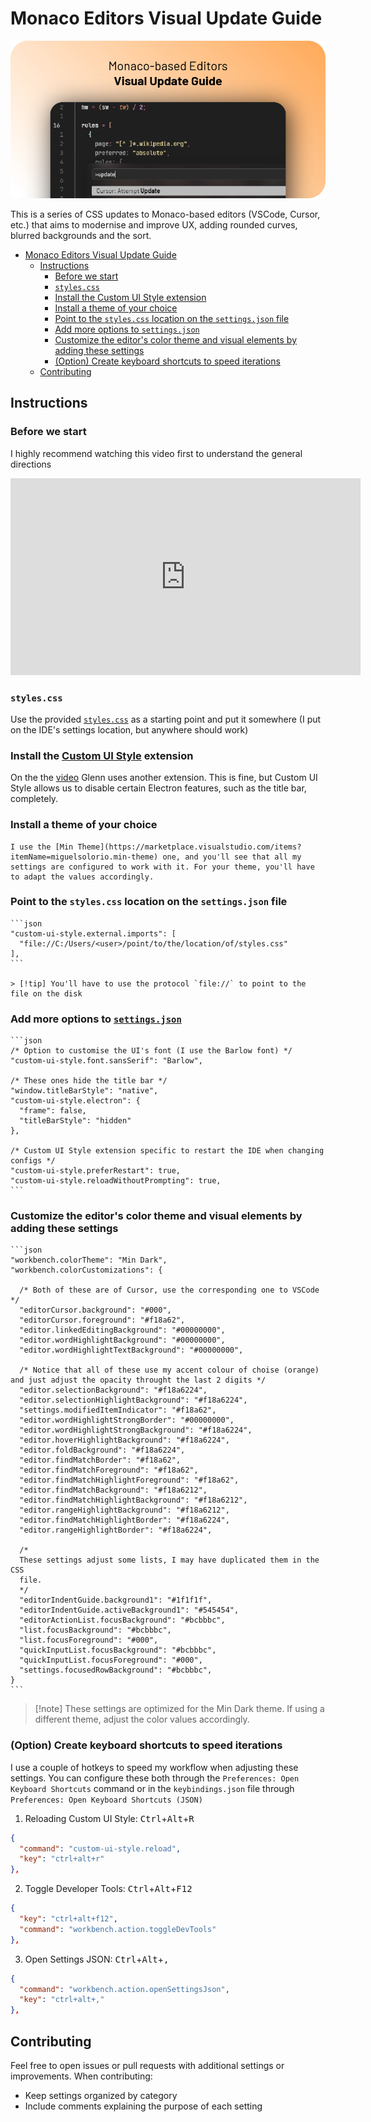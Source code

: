 # Monaco Editors Visual Update Guide

![Monaco Editors Visual Update Guide](./img/hero.png)

This is a series of CSS updates to Monaco-based editors (VSCode, Cursor, etc.)
that aims to modernise and improve UX, adding rounded curves, blurred
backgrounds and the sort.

- [Monaco Editors Visual Update Guide](#monaco-editors-visual-update-guide)
  - [Instructions](#instructions)
    - [Before we start](#before-we-start)
    - [`styles.css`](#stylescss)
    - [Install the Custom UI Style extension](#install-the-custom-ui-style-extension)
    - [Install a theme of your choice](#install-a-theme-of-your-choice)
    - [Point to the `styles.css` location on the `settings.json` file](#point-to-the-stylescss-location-on-the-settingsjson-file)
    - [Add more options to `settings.json`](#add-more-options-to-settingsjson)
    - [Customize the editor's color theme and visual elements by adding these settings](#customize-the-editors-color-theme-and-visual-elements-by-adding-these-settings)
    - [(Option) Create keyboard shortcuts to speed iterations](#option-create-keyboard-shortcuts-to-speed-iterations)
  - [Contributing](#contributing)

## Instructions

### Before we start  

I highly recommend watching this video first to understand the general directions
<iframe width="560" height="315" src="https://www.youtube.com/embed/9_I0bySQoCs?si=MB5FZVBb-oUT3W1G" title="YouTube video player" frameborder="0" allow="accelerometer; autoplay; clipboard-write; encrypted-media; gyroscope; picture-in-picture; web-share" referrerpolicy="strict-origin-when-cross-origin" allowfullscreen></iframe>

### `styles.css`

Use the provided [`styles.css`](./styles.css) as a starting point and put it somewhere (I put on the IDE's settings location, but anywhere should work)

### Install the [Custom UI Style](https://marketplace.visualstudio.com/items?itemName=subframe7536.custom-ui-style) extension  

On the the [video](https://www.youtube.com/embed/9_I0bySQoCs?si=MB5FZVBb-oUT3W1G) Glenn uses another extension. This is fine, but Custom UI Style allows us to disable certain Electron features, such as the title bar, completely.  

### Install a theme of your choice  

    I use the [Min Theme](https://marketplace.visualstudio.com/items?itemName=miguelsolorio.min-theme) one, and you'll see that all my settings are configured to work with it. For your theme, you'll have to adapt the values accordingly.  

### Point to the `styles.css` location on the `settings.json` file  

    ```json
    "custom-ui-style.external.imports": [
      "file://C:/Users/<user>/point/to/the/location/of/styles.css"
    ],
    ```

    > [!tip] You'll have to use the protocol `file://` to point to the file on the disk  

### Add more options to [`settings.json`](./settings.json)

    ```json
    /* Option to customise the UI's font (I use the Barlow font) */
    "custom-ui-style.font.sansSerif": "Barlow",

    /* These ones hide the title bar */
    "window.titleBarStyle": "native",
    "custom-ui-style.electron": { 
      "frame": false, 
      "titleBarStyle": "hidden" 
    },

    /* Custom UI Style extension specific to restart the IDE when changing configs */
    "custom-ui-style.preferRestart": true,
    "custom-ui-style.reloadWithoutPrompting": true,
    ```

### Customize the editor's color theme and visual elements by adding these settings

    ```json
    "workbench.colorTheme": "Min Dark",
    "workbench.colorCustomizations": {

      /* Both of these are of Cursor, use the corresponding one to VSCode */
      "editorCursor.background": "#000",
      "editorCursor.foreground": "#f18a62",
      "editor.linkedEditingBackground": "#00000000",
      "editor.wordHighlightBackground": "#00000000",
      "editor.wordHighlightTextBackground": "#00000000",

      /* Notice that all of these use my accent colour of choise (orange) and just adjust the opacity throught the last 2 digits */
      "editor.selectionBackground": "#f18a6224",
      "editor.selectionHighlightBackground": "#f18a6224",
      "settings.modifiedItemIndicator": "#f18a62",
      "editor.wordHighlightStrongBorder": "#00000000",
      "editor.wordHighlightStrongBackground": "#f18a6224",
      "editor.hoverHighlightBackground": "#f18a6224",
      "editor.foldBackground": "#f18a6224",
      "editor.findMatchBorder": "#f18a62",
      "editor.findMatchForeground": "#f18a62",
      "editor.findMatchHighlightForeground": "#f18a62",
      "editor.findMatchBackground": "#f18a6212",
      "editor.findMatchHighlightBackground": "#f18a6212",
      "editor.rangeHighlightBackground": "#f18a6212",
      "editor.findMatchHighlightBorder": "#f18a6224",
      "editor.rangeHighlightBorder": "#f18a6224",

      /* 
      These settings adjust some lists, I may have duplicated them in the CSS
      file. 
      */
      "editorIndentGuide.background1": "#1f1f1f",
      "editorIndentGuide.activeBackground1": "#545454",
      "editorActionList.focusBackground": "#bcbbbc",
      "list.focusBackground": "#bcbbbc",
      "list.focusForeground": "#000",
      "quickInputList.focusBackground": "#bcbbbc",
      "quickInputList.focusForeground": "#000",
      "settings.focusedRowBackground": "#bcbbbc",
    }
    ```

> [!note] These settings are optimized for the Min Dark theme. If using a different theme, adjust the color values accordingly.

### (Option) Create keyboard shortcuts to speed iterations

I use a couple of hotkeys to speed my workflow when adjusting these settings. You can configure these both through the `Preferences: Open Keyboard Shortcuts` command or in the `keybindings.json` file through `Preferences: Open Keyboard Shortcuts (JSON)`

1. Reloading Custom UI Style: <kbd>Ctrl</kbd>+<kbd>Alt</kbd>+<kbd>R</kbd>

  ```json
  {
    "command": "custom-ui-style.reload",
    "key": "ctrl+alt+r"
  },
  ```

2. Toggle Developer Tools: <kbd>Ctrl</kbd>+<kbd>Alt</kbd>+<kbd>F12</kbd>

  ```json
  {
    "key": "ctrl+alt+f12",
    "command": "workbench.action.toggleDevTools"
  },
  ```

3. Open Settings JSON: <kbd>Ctrl</kbd>+<kbd>Alt</kbd>+<kbd>,</kbd>

  ```json
  {
    "command": "workbench.action.openSettingsJson",
    "key": "ctrl+alt+,"
  },
  ```

## Contributing

Feel free to open issues or pull requests with additional settings or improvements. When contributing:

- Keep settings organized by category
- Include comments explaining the purpose of each setting
